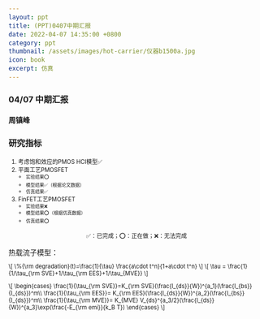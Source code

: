 ```yaml
---
layout: ppt
title: (PPT)0407中期汇报
date: 2022-04-07 14:35:00 +0800
category: ppt
thumbnail: /assets/images/hot-carrier/仪器b1500a.jpg
icon: book
excerpt: 仿真
---
```



<style>
    .twocolumn {
      display: grid;
      grid-template-columns: 1fr 1fr;
      grid-gap: 10px;
      text-align: center;
    }
    p {
      font-size: 80%;
      text-align: left;
    }
    table, ul, ol {
      font-size: 80%;
    }
</style>

<div class="reveal">
  <div class="slides">
    <!-- 标题 -->
    <section>
      <h3>04/07 中期汇报</h3>
      <h4>周镇峰</h4>
    </section>
    <!-- 目录 -->
    <section>
      <h3>研究指标</h3>
      <ol>
        <li>考虑饱和效应的PMOS HCI模型✅</li>
        <li>
        平面工艺PMOSFET
            <ul>
                <li>实验结果⭕</li>
                <li>模型结果✅（根据论文数据）</li>
                <li>仿真结果✅</li>
            </ul>
        </li>
        <li>
        FinFET工艺PMOSFET
            <ul>
                <li>实验结果❌</li>
                <li>模型结果⭕（根据仿真数据）</li>
                <li>仿真结果⭕</li>
            </ul>
        </li>
      </ol>
      <p style="text-align: center;">✅：已完成；⭕：正在做；❌：无法完成</p>
    </section>
    <!-- 模型验证 -->
    <section>
        <section>
            热载流子模型：
            <div class="">
                <div>
                <p>
                \[
                    \%{\rm degradation}(t)=\frac{1}{\tau} \frac{a\cdot t^n}{1+a\cdot t^n}
                \]
                \[
                    \tau = \frac{1}{1/\tau_{\rm SVE}+1/\tau_{\rm EES}+1/\tau_{MVE}}
                \]
                </p>
                </div>
                <div>
                <p>
                \[
                    \begin{cases}
                    \frac{1}{\tau_{\rm SVE}}=K_{\rm SVE}(\frac{I_{ds}}{W})^{a_1}(\frac{I_{bs}}{I_{ds}})^m\\
                    \frac{1}{\tau_{\rm EES}}= K_{\rm EES}(\frac{I_{ds}}{W})^{a_2}(\frac{I_{bs}}{I_{ds}})^m\\
                    \frac{1}{\tau_{\rm MVE}}= K_{MVE} V_{ds}^{a_3/2}(\frac{I_{ds}}{W})^{a_3}\exp(\frac{-E_{\rm emi}}{k_B T})
                    \end{cases}
                \]
                </p>
                </div>
            </div>
        </section>
        <section data-markdown>
            <script type="text/template">
            根据论文，取 $a_1=1$，$a_2=3$，$a_3=12$，拟合得到

|$V_{ds}$|$K_{\rm SVE}'$|$K_{\rm EES}'$|$K_{\rm MVE}'$|R-square|
|--------|--------------|-----|--------|--------|
|-2|-0.434|3.778e+06|2.857e+34|0.988|
|-1.8|0.008001|1.014e+05|3.32e+34|0.9998|
|-1.6|-0.1872|9.232e+05|2.063e+34|0.9993|
|-1.4|-0.0821|4.531e+05|1.622e+33|0.9264|
|-1.21|-0.09683|2.977e+05|3.424e+33|0.9645|
            </script>
        </section>
        <section>
            <p>拟合效果如图所示：（\(1/\tau\) vs \(|I_{ds}/W|\)）</p>
            <div style="display:flex;flex-wrap:wrap;">
            <img src="/assets/images/hot-carrier/40nm_isat_1_div_tau_fit_-2V.jpg" style="width: 33%"/>
            <img src="/assets/images/hot-carrier/40nm_isat_1_div_tau_fit_-1.8V.jpg" style="width: 33%"/>
            <img src="/assets/images/hot-carrier/40nm_isat_1_div_tau_fit_-1.6V.jpg" style="width: 33%"/>
            <img src="/assets/images/hot-carrier/40nm_isat_1_div_tau_fit_-1.4V.jpg" style="width: 33%"/>
            <img src="/assets/images/hot-carrier/40nm_isat_1_div_tau_fit_-1.21V.jpg" style="width: 33%"/>
            </div>
        </section>
        <section>
            数据来源：
            <blockquote><p><small>
            A. Bravaix, V. Huard, D. Goguenheim and E. Vincent, “Hot-carrier to cold-carrier device lifetime modeling with temperature for low power 40nm Si-bulk NMOS and PMOS FETs,” 2011 International Electron Devices Meeting, 2011, pp. 27.5.1-27.5.4, doi: 10.1109/IEDM.2011.6131625.
            </small></p></blockquote>
        </section>
    </section>
    <section>
        <h3>仿真</h3>
        <img src="/assets/images/hot-carrier/0407-仿真.jpg" width="50%"/>
    </section>
    <section>
        <p>下两周安排：仿真、实验</p>
    </section>
    <section>
      <p>谢谢聆听</p>
    </section>
  </div>
</div>